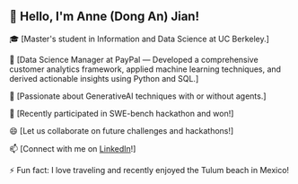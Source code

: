 ## 👋 Hello, I'm Anne (Dong An) Jian!

🎓 [Master's student in Information and Data Science at UC Berkeley.]

💼 [Data Science Manager at PayPal — Developed a comprehensive customer analytics framework, applied machine learning techniques, and derived actionable insights using Python and SQL.]

🌱 [Passionate about GenerativeAI techniques with or without agents.]

👯 [Recently participated in SWE-bench hackathon and won!]

😄 [Let us collaborate on future challenges and hackathons!]

📫 [Connect with me on [LinkedIn](https://www.linkedin.com/in/anne-dong-jian/)!]

⚡ Fun fact: I love traveling and recently enjoyed the Tulum beach in Mexico!

<!--
**dojian/dojian** is a ✨ _special_ ✨ repository because its `README.md` (this file) appears on your GitHub profile.

Here are some ideas to get you started:

- 
- 🌱 I’m currently learning ...
- 👯 I’m looking to collaborate on ...
- 🤔 I’m looking for help with ...
- 💬 Ask me about ...
- 📫 How to reach me: ...
- 😄 Pronouns: ...
- ⚡ Fun fact: ...
-->
